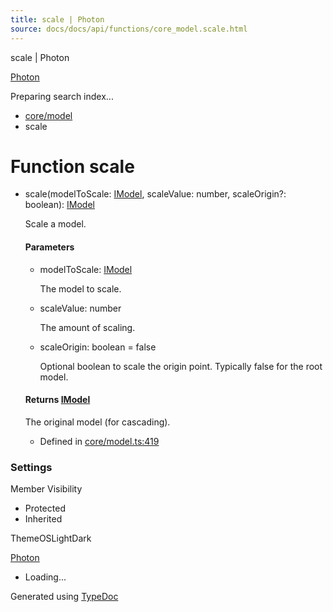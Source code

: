 ```yaml
---
title: scale | Photon
source: docs/docs/api/functions/core_model.scale.html
---
```


scale | Photon

[Photon](../index.html)




Preparing search index...

* [core/model](../modules/core_model.html)
* scale

# Function scale

* scale(modelToScale: [IModel](../interfaces/core_schema.IModel.html), scaleValue: number, scaleOrigin?: boolean): [IModel](../interfaces/core_schema.IModel.html)

  Scale a model.

  #### Parameters

  + modelToScale: [IModel](../interfaces/core_schema.IModel.html)

    The model to scale.
  + scaleValue: number

    The amount of scaling.
  + scaleOrigin: boolean = false

    Optional boolean to scale the origin point. Typically false for the root model.

  #### Returns [IModel](../interfaces/core_schema.IModel.html)

  The original model (for cascading).

  + Defined in [core/model.ts:419](https://github.com/mwhite454/photon/blob/main/packages/photon/src/core/model.ts#L419)

### Settings

Member Visibility

* Protected
* Inherited

ThemeOSLightDark

[Photon](../index.html)

* Loading...

Generated using [TypeDoc](https://typedoc.org/)
